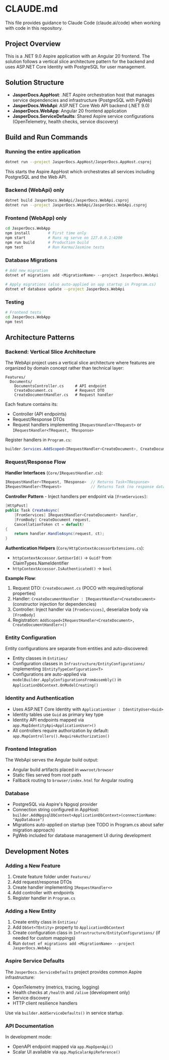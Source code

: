 # CLAUDE.md

This file provides guidance to Claude Code (claude.ai/code) when working with code in this repository.

## Project Overview

This is a .NET 9.0 Aspire application with an Angular 20 frontend. The solution follows a vertical slice architecture pattern for the backend and uses ASP.NET Core Identity with PostgreSQL for user management.

## Solution Structure

- **JasperDocs.AppHost**: .NET Aspire orchestration host that manages service dependencies and infrastructure (PostgreSQL with PgWeb)
- **JasperDocs.WebApi**: ASP.NET Core Web API backend (.NET 9.0)
- **JasperDocs.WebApp**: Angular 20 frontend application
- **JasperDocs.ServiceDefaults**: Shared Aspire service configurations (OpenTelemetry, health checks, service discovery)

## Build and Run Commands

### Running the entire application
```bash
dotnet run --project JasperDocs.AppHost/JasperDocs.AppHost.csproj
```
This starts the Aspire AppHost which orchestrates all services including PostgreSQL and the Web API.

### Backend (WebApi) only
```bash
dotnet build JasperDocs.WebApi/JasperDocs.WebApi.csproj
dotnet run --project JasperDocs.WebApi/JasperDocs.WebApi.csproj
```

### Frontend (WebApp) only
```bash
cd JasperDocs.WebApp
npm install        # First time only
npm start          # Runs ng serve on 127.0.0.1:4200
npm run build      # Production build
npm test           # Run Karma/Jasmine tests
```

### Database Migrations
```bash
# Add new migration
dotnet ef migrations add <MigrationName> --project JasperDocs.WebApi

# Apply migrations (also auto-applied on app startup in Program.cs)
dotnet ef database update --project JasperDocs.WebApi
```

### Testing
```bash
# Frontend tests
cd JasperDocs.WebApp
npm test
```

## Architecture Patterns

### Backend: Vertical Slice Architecture

The WebApi project uses a vertical slice architecture where features are organized by domain concept rather than technical layer:

```
Features/
  Documents/
    DocumentsController.cs     # API endpoint
    CreateDocument.cs          # Request DTO
    CreateDocumentHandler.cs   # Request handler
```

Each feature contains its:
- Controller (API endpoints)
- Request/Response DTOs
- Request handlers implementing `IRequestHandler<TRequest>` or `IRequestHandler<TRequest, TResponse>`

Register handlers in `Program.cs`:
```csharp
builder.Services.AddScoped<IRequestHandler<CreateDocument>, CreateDocumentHandler>();
```

### Request/Response Flow

**Handler Interfaces** (`Core/IRequestHandler.cs`):
```csharp
IRequestHandler<TRequest, TResponse>  // Returns Task<TResponse>
IRequestHandler<TRequest>             // Returns Task (no response data)
```

**Controller Pattern** - Inject handlers per endpoint via `[FromServices]`:
```csharp
[HttpPost]
public Task CreateAsync(
    [FromServices] IRequestHandler<CreateDocument> handler,
    [FromBody] CreateDocument request,
    CancellationToken ct = default)
{
    return handler.HandleAsync(request, ct);
}
```

**Authentication Helpers** (`Core/HttpContextAccessorExtensions.cs`):
- `httpContextAccessor.GetUserId()` → `Guid?` from ClaimTypes.NameIdentifier
- `httpContextAccessor.IsAuthenticated()` → `bool`

**Example Flow**:
1. Request DTO: `CreateDocument.cs` (POCO with required/optional properties)
2. Handler: `CreateDocumentHandler : IRequestHandler<CreateDocument>` (constructor injection for dependencies)
3. Controller: Inject handler via `[FromServices]`, deserialize body via `[FromBody]`
4. Registration: `AddScoped<IRequestHandler<CreateDocument>, CreateDocumentHandler>()`

### Entity Configuration

Entity configurations are separate from entities and auto-discovered:
- Entity classes in `Entities/`
- Configuration classes in `Infrastructure/EntityConfigurations/` implementing `IEntityTypeConfiguration<T>`
- Configurations are auto-applied via `modelBuilder.ApplyConfigurationsFromAssembly()` in `ApplicationDbContext.OnModelCreating()`

### Identity and Authentication

- Uses ASP.NET Core Identity with `ApplicationUser : IdentityUser<Guid>`
- Identity tables use `Guid` as primary key type
- Identity API endpoints mapped via `app.MapIdentityApi<ApplicationUser>()`
- All controllers require authorization by default: `app.MapControllers().RequireAuthorization()`

### Frontend Integration

The WebApi serves the Angular build output:
- Angular build artifacts placed in `wwwroot/browser`
- Static files served from root path
- Fallback routing to `browser/index.html` for Angular routing

### Database

- PostgreSQL via Aspire's Npgsql provider
- Connection string configured in AppHost: `builder.AddNpgsqlDbContext<ApplicationDbContext>(connectionName: "AppDatabase")`
- Migrations auto-applied on startup (see TODO in Program.cs about safer migration approach)
- PgWeb included for database management UI during development

## Development Notes

### Adding a New Feature

1. Create feature folder under `Features/`
2. Add request/response DTOs
3. Create handler implementing `IRequestHandler<>`
4. Add controller with endpoints
5. Register handler in `Program.cs`

### Adding a New Entity

1. Create entity class in `Entities/`
2. Add `DbSet<TEntity>` property to `ApplicationDbContext`
3. Create configuration class in `Infrastructure/EntityConfigurations/` (if needed for custom mappings)
4. Run `dotnet ef migrations add <MigrationName> --project JasperDocs.WebApi`

### Aspire Service Defaults

The `JasperDocs.ServiceDefaults` project provides common Aspire infrastructure:
- OpenTelemetry (metrics, tracing, logging)
- Health checks at `/health` and `/alive` (development only)
- Service discovery
- HTTP client resilience handlers

Use via `builder.AddServiceDefaults()` in service startup.

### API Documentation

In development mode:
- OpenAPI endpoint mapped via `app.MapOpenApi()`
- Scalar UI available via `app.MapScalarApiReference()`

